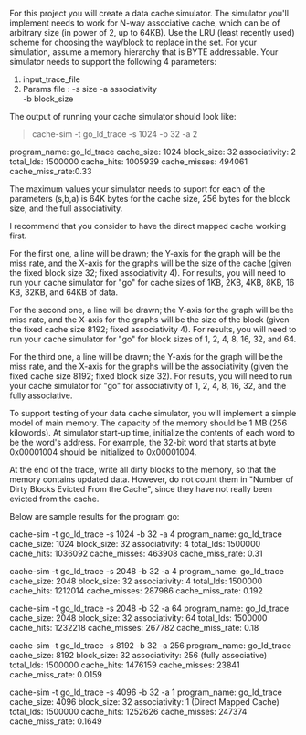 For this project you will create a data cache simulator. The simulator you'll implement needs to work for N-way associative cache, which can be of arbitrary size (in power of 2, up to 64KB). Use the LRU (least recently used) scheme for choosing the way/block to replace in the set. For your simulation, assume a memory hierarchy that is BYTE addressable. Your simulator needs to support the following 4 parameters:

1) input_trace_file 
2) Params file : 
        -s size
        -a associativity    
        -b block_size 

The output of running your cache simulator should look like:

>cache-sim -t go_ld_trace -s 1024 -b 32 -a 2

program_name: go_ld_trace
cache_size: 1024
block_size: 32
associativity: 2
total_lds: 1500000
cache_hits: 1005939
cache_misses: 494061
cache_miss_rate:0.33

The maximum values your simulator needs to suport for each of the parameters (s,b,a) is 64K bytes for the cache size, 256 bytes for the block size, and the full associativity. 

 I recommend that you consider to have the direct mapped cache working first. 

  For the first one, a line will be drawn; the Y-axis for the graph will be the miss rate, and the X-axis for the graphs will be the size of the cache (given the fixed block size 32; fixed associativity 4). For results, you will need to run your cache simulator for "go" for cache sizes of 1KB, 2KB, 4KB, 8KB, 16 KB, 32KB, and 64KB of data.

For the second one, a line will be drawn; the Y-axis for the graph will be the miss rate, and the X-axis for the graphs will be the size of the block (given the fixed cache size 8192; fixed associativity 4). For results, you will need to run your cache simulator for "go" for block sizes of 1, 2, 4, 8, 16, 32, and 64.

For the third one, a line will be drawn; the Y-axis for the graph will be the miss rate, and the X-axis for the graphs will be the associativity (given the fixed cache size 8192; fixed block size 32). For results, you will need to run your cache simulator for "go" for associativity of 1, 2, 4, 8, 16, 32, and the fully associative. 


To support testing of your data cache simulator, you will implement a simple model of main memory. The capacity of the memory should be 1 MB (256 kilowords). At simulator start-up time, initialize the contents of each word to be the word's address. For example, the 32-bit word that starts at byte 0x00001004 should be initialized to 0x00001004. 

At the end of the trace, write all dirty blocks to the memory, so that the memory contains updated data. However, do not count them in "Number of Dirty Blocks Evicted From the Cache", since they have not really been evicted from the cache.




Below are sample results for the program go:

cache-sim -t go_ld_trace -s 1024 -b 32 -a 4
program_name: go_ld_trace
cache_size: 1024
block_size: 32
associativity: 4
total_lds: 1500000
cache_hits: 1036092
cache_misses: 463908
cache_miss_rate: 0.31

cache-sim -t go_ld_trace -s 2048 -b 32 -a 4
program_name: go_ld_trace
cache_size: 2048
block_size: 32
associativity: 4
total_lds: 1500000
cache_hits: 1212014
cache_misses: 287986
cache_miss_rate: 0.192

cache-sim -t go_ld_trace -s 2048 -b 32 -a 64
program_name: go_ld_trace
cache_size: 2048
block_size: 32
associativity: 64
total_lds: 1500000
cache_hits: 1232218
cache_misses: 267782
cache_miss_rate: 0.18

cache-sim -t go_ld_trace -s 8192 -b 32 -a 256
program_name: go_ld_trace
cache_size: 8192
block_size: 32
associativity: 256 (fully associative)
total_lds: 1500000
cache_hits: 1476159
cache_misses: 23841
cache_miss_rate: 0.0159

cache-sim -t go_ld_trace -s 4096 -b 32 -a 1
program_name: go_ld_trace
cache_size: 4096
block_size: 32
associativity: 1 (Direct Mapped Cache)
total_lds: 1500000
cache_hits: 1252626
cache_misses: 247374
cache_miss_rate: 0.1649


